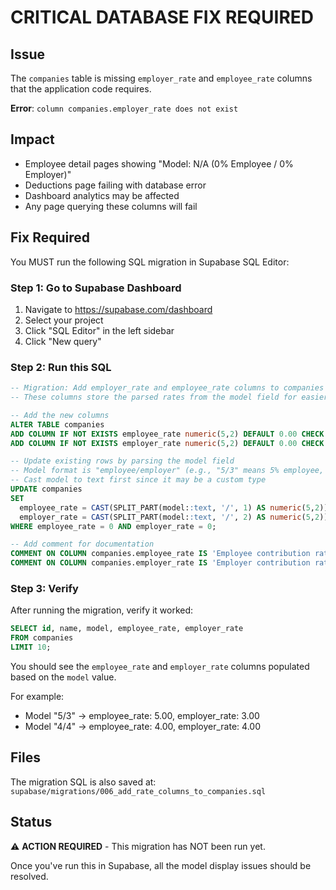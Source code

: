 # CRITICAL DATABASE FIX REQUIRED

## Issue
The `companies` table is missing `employer_rate` and `employee_rate` columns that the application code requires.

**Error**: `column companies.employer_rate does not exist`

## Impact
- Employee detail pages showing "Model: N/A (0% Employee / 0% Employer)"
- Deductions page failing with database error
- Dashboard analytics may be affected
- Any page querying these columns will fail

## Fix Required
You MUST run the following SQL migration in Supabase SQL Editor:

### Step 1: Go to Supabase Dashboard
1. Navigate to https://supabase.com/dashboard
2. Select your project
3. Click "SQL Editor" in the left sidebar
4. Click "New query"

### Step 2: Run this SQL

```sql
-- Migration: Add employer_rate and employee_rate columns to companies table
-- These columns store the parsed rates from the model field for easier querying

-- Add the new columns
ALTER TABLE companies
ADD COLUMN IF NOT EXISTS employee_rate numeric(5,2) DEFAULT 0.00 CHECK (employee_rate >= 0 AND employee_rate <= 100),
ADD COLUMN IF NOT EXISTS employer_rate numeric(5,2) DEFAULT 0.00 CHECK (employer_rate >= 0 AND employer_rate <= 100);

-- Update existing rows by parsing the model field
-- Model format is "employee/employer" (e.g., "5/3" means 5% employee, 3% employer)
-- Cast model to text first since it may be a custom type
UPDATE companies
SET
  employee_rate = CAST(SPLIT_PART(model::text, '/', 1) AS numeric(5,2)),
  employer_rate = CAST(SPLIT_PART(model::text, '/', 2) AS numeric(5,2))
WHERE employee_rate = 0 AND employer_rate = 0;

-- Add comment for documentation
COMMENT ON COLUMN companies.employee_rate IS 'Employee contribution rate (%) - parsed from model field';
COMMENT ON COLUMN companies.employer_rate IS 'Employer contribution rate (%) - parsed from model field';
```

### Step 3: Verify
After running the migration, verify it worked:

```sql
SELECT id, name, model, employee_rate, employer_rate
FROM companies
LIMIT 10;
```

You should see the `employee_rate` and `employer_rate` columns populated based on the `model` value.

For example:
- Model "5/3" → employee_rate: 5.00, employer_rate: 3.00
- Model "4/4" → employee_rate: 4.00, employer_rate: 4.00

## Files
The migration SQL is also saved at:
`supabase/migrations/006_add_rate_columns_to_companies.sql`

## Status
⚠️ **ACTION REQUIRED** - This migration has NOT been run yet.

Once you've run this in Supabase, all the model display issues should be resolved.
